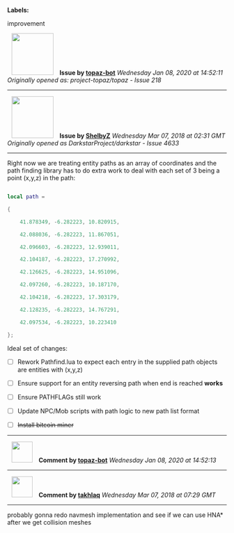 **Labels:**

improvement



<a href="https://github.com/topaz-bot"><img src="https://avatars3.githubusercontent.com/u/59651103?v=4" width="96" height="96" hspace="10"></img></a> **Issue by [topaz-bot](https://github.com/topaz-bot)**
_Wednesday Jan 08, 2020 at 14:52:11_
_Originally opened as: project-topaz/topaz - Issue 218_

----

<a href="https://github.com/ShelbyZ"><img src="https://avatars0.githubusercontent.com/u/1033099?v=4"  width="96" height="96" hspace="10"></img></a> **Issue by [ShelbyZ](https://github.com/ShelbyZ)**
_Wednesday Mar 07, 2018 at 02:31 GMT_
_Originally opened as DarkstarProject/darkstar - Issue 4633_

----

Right now we are treating entity paths as an array of coordinates and the path finding library has to do extra work to deal with each set of 3 being a point (x,y,z) in the path:

```lua
local path =
{
    41.878349, -6.282223, 10.820915,
    42.088036, -6.282223, 11.867051,
    42.096603, -6.282223, 12.939011,
    42.104187, -6.282223, 17.270992,
    42.126625, -6.282223, 14.951096,
    42.097260, -6.282223, 10.187170,
    42.104218, -6.282223, 17.303179,
    42.128235, -6.282223, 14.767291,
    42.097534, -6.282223, 10.223410
};
```

Ideal set of changes:

- [ ] Rework Pathfind.lua to expect each entry in the supplied path objects are entities with (x,y,z)
- [ ] Ensure support for an entity reversing path when end is reached **works**
- [ ] Ensure PATHFLAGs still work
- [ ] Update NPC/Mob scripts with path logic to new path list format
- [ ] ~~Install bitcoin miner~~





----
<a href="https://github.com/topaz-bot"><img src="https://avatars3.githubusercontent.com/u/59651103?v=4" width="48" height="48" hspace="10"></img></a> **Comment by [topaz-bot](https://github.com/topaz-bot)**
_Wednesday Jan 08, 2020 at 14:52:13_

----

<a href="https://github.com/takhlaq"><img src="https://avatars1.githubusercontent.com/u/6381451?v=4"  width="48" height="48" hspace="10"></img></a> **Comment by [takhlaq](https://github.com/takhlaq)**
_Wednesday Mar 07, 2018 at 07:29 GMT_

----

probably gonna redo navmesh implementation and see if we can use HNA* after we get collision meshes

